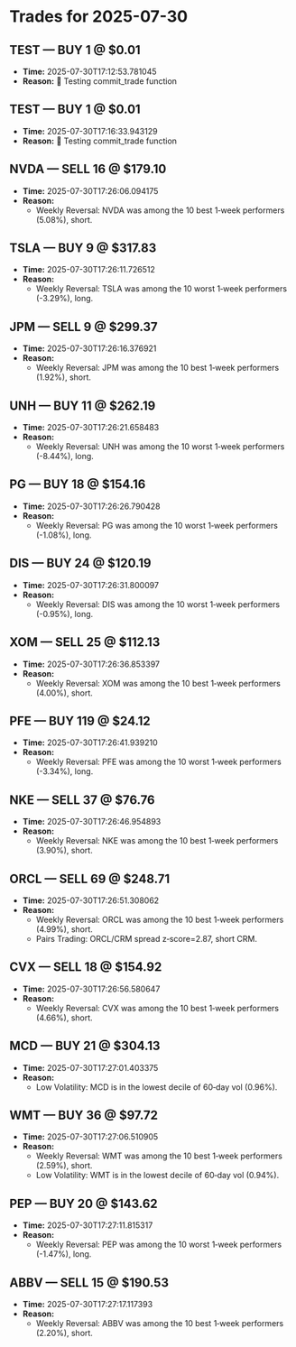 # Trades for 2025-07-30

## TEST — BUY 1 @ $0.01
- **Time:** 2025-07-30T17:12:53.781045
- **Reason:** 🚀 Testing commit_trade function

## TEST — BUY 1 @ $0.01
- **Time:** 2025-07-30T17:16:33.943129
- **Reason:** 🚀 Testing commit_trade function

## NVDA — SELL 16 @ $179.10
- **Time:** 2025-07-30T17:26:06.094175
- **Reason:**
  - Weekly Reversal: NVDA was among the 10 best 1‑week performers (5.08%), short.

## TSLA — BUY 9 @ $317.83
- **Time:** 2025-07-30T17:26:11.726512
- **Reason:**
  - Weekly Reversal: TSLA was among the 10 worst 1‑week performers (-3.29%), long.

## JPM — SELL 9 @ $299.37
- **Time:** 2025-07-30T17:26:16.376921
- **Reason:**
  - Weekly Reversal: JPM was among the 10 best 1‑week performers (1.92%), short.

## UNH — BUY 11 @ $262.19
- **Time:** 2025-07-30T17:26:21.658483
- **Reason:**
  - Weekly Reversal: UNH was among the 10 worst 1‑week performers (-8.44%), long.

## PG — BUY 18 @ $154.16
- **Time:** 2025-07-30T17:26:26.790428
- **Reason:**
  - Weekly Reversal: PG was among the 10 worst 1‑week performers (-1.08%), long.

## DIS — BUY 24 @ $120.19
- **Time:** 2025-07-30T17:26:31.800097
- **Reason:**
  - Weekly Reversal: DIS was among the 10 worst 1‑week performers (-0.95%), long.

## XOM — SELL 25 @ $112.13
- **Time:** 2025-07-30T17:26:36.853397
- **Reason:**
  - Weekly Reversal: XOM was among the 10 best 1‑week performers (4.00%), short.

## PFE — BUY 119 @ $24.12
- **Time:** 2025-07-30T17:26:41.939210
- **Reason:**
  - Weekly Reversal: PFE was among the 10 worst 1‑week performers (-3.34%), long.

## NKE — SELL 37 @ $76.76
- **Time:** 2025-07-30T17:26:46.954893
- **Reason:**
  - Weekly Reversal: NKE was among the 10 best 1‑week performers (3.90%), short.

## ORCL — SELL 69 @ $248.71
- **Time:** 2025-07-30T17:26:51.308062
- **Reason:**
  - Weekly Reversal: ORCL was among the 10 best 1‑week performers (4.99%), short.
  - Pairs Trading: ORCL/CRM spread z‑score=2.87, short CRM.

## CVX — SELL 18 @ $154.92
- **Time:** 2025-07-30T17:26:56.580647
- **Reason:**
  - Weekly Reversal: CVX was among the 10 best 1‑week performers (4.66%), short.

## MCD — BUY 21 @ $304.13
- **Time:** 2025-07-30T17:27:01.403375
- **Reason:**
  - Low Volatility: MCD is in the lowest decile of 60‑day vol (0.96%).

## WMT — BUY 36 @ $97.72
- **Time:** 2025-07-30T17:27:06.510905
- **Reason:**
  - Weekly Reversal: WMT was among the 10 best 1‑week performers (2.59%), short.
  - Low Volatility: WMT is in the lowest decile of 60‑day vol (0.94%).

## PEP — BUY 20 @ $143.62
- **Time:** 2025-07-30T17:27:11.815317
- **Reason:**
  - Weekly Reversal: PEP was among the 10 worst 1‑week performers (-1.47%), long.

## ABBV — SELL 15 @ $190.53
- **Time:** 2025-07-30T17:27:17.117393
- **Reason:**
  - Weekly Reversal: ABBV was among the 10 best 1‑week performers (2.20%), short.

